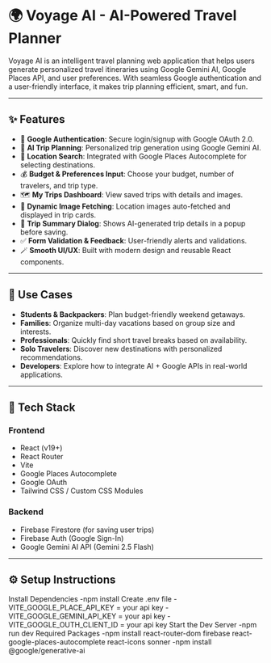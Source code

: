 # 🌍 Voyage AI - AI-Powered Travel Planner

Voyage AI is an intelligent travel planning web application that helps users generate personalized travel itineraries using Google Gemini AI, Google Places API, and user preferences. With seamless Google authentication and a user-friendly interface, it makes trip planning efficient, smart, and fun.

---

## ✨ Features

- 🔐 **Google Authentication**: Secure login/signup with Google OAuth 2.0.
- 🧠 **AI Trip Planning**: Personalized trip generation using Google Gemini AI.
- 📍 **Location Search**: Integrated with Google Places Autocomplete for selecting destinations.
- 💰 **Budget & Preferences Input**: Choose your budget, number of travelers, and trip type.
- 🗺️ **My Trips Dashboard**: View saved trips with details and images.
- 📸 **Dynamic Image Fetching**: Location images auto-fetched and displayed in trip cards.
- 🧾 **Trip Summary Dialog**: Shows AI-generated trip details in a popup before saving.
- ✅ **Form Validation & Feedback**: User-friendly alerts and validations.
- 🪄 **Smooth UI/UX**: Built with modern design and reusable React components.

---

## 💼 Use Cases

- **Students & Backpackers**: Plan budget-friendly weekend getaways.
- **Families**: Organize multi-day vacations based on group size and interests.
- **Professionals**: Quickly find short travel breaks based on availability.
- **Solo Travelers**: Discover new destinations with personalized recommendations.
- **Developers**: Explore how to integrate AI + Google APIs in real-world applications.

---

## 🧰 Tech Stack

### Frontend
- React (v19+)
- React Router
- Vite
- Google Places Autocomplete
- Google OAuth
- Tailwind CSS / Custom CSS Modules

### Backend
- Firebase Firestore (for saving user trips)
- Firebase Auth (Google Sign-In)
- Google Gemini AI API (Gemini 2.5 Flash)

---

## ⚙️ Setup Instructions
Install Dependencies
  -npm install
Create .env file
  -VITE_GOOGLE_PLACE_API_KEY = your api key 
  -VITE_GOOGLE_GEMINI_API_KEY = your api key 
  -VITE_GOOGLE_OUTH_CLIENT_ID = your api key 
Start the Dev Server
  -npm run dev
Required Packages
  -npm install react-router-dom firebase react-google-places-autocomplete react-icons sonner
  -npm install @google/generative-ai
   
